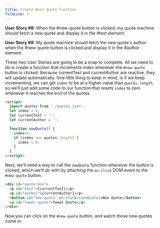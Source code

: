 ```yaml
---
title: Create Next Quote Function
foldLine: 1
---
```

**User Story #8:** When the #new-quote button is clicked, my quote machine should fetch a new quote and display it in the #text element.

**User Story #9:** My quote machine should fetch the new quote's author when the #new-quote button is clicked and display it in the #author element.

These two User Stories are going to be a snap to complete. All we need to do is create a function that increments index whenever the `#new-quote` button is clicked. Because currentText and currentAuthor are reactive, they will update automatically. One little thing to keep in mind, is if we keep incrementing, we can get `index` to be at a higher value than `quotes.length`, so we'll just add some code to our function that resets `index` to zero whenever it reaches the end of the quotes.


```html
<script>
  import quotes from './quotes.json';
  let index = 0;
  let currentText = '';
  let currentAuthor = '';

  function newQuote() {
    index++;
    if (index === quotes.length) {
      index = 0;
    }
  }
</script>
```
Next, we'll need a way to call the `newQuote` function whenever the button is clicked, which we'll do with by attaching the `on:click` DOM event to the `#new-quote` button.

```html
<div id="quote-box">
  <p id="text">{currentText}</p>
  <p id="author">{currentAuthor}</p>
  <button id="new-quote" on:click={newQuote}>New Quote</button>
  <a id="tweet-quote">Tweet Quote</a>
</div>
```
Now you can click on the `#new-quote` button, and watch those new quotes come in.
